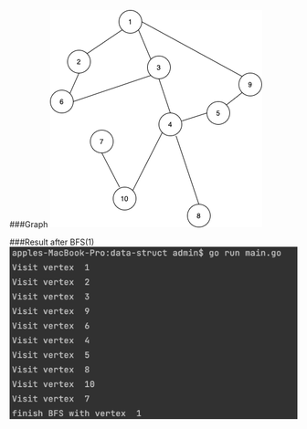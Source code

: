 ###Graph
![alt text](https://github.com/hongminhcbg/data-struct/blob/main/images/graph.png?raw=true)


###Result after BFS(1)
![alt text](https://github.com/hongminhcbg/data-struct/blob/main/images/bfs_result.png?raw=true)
